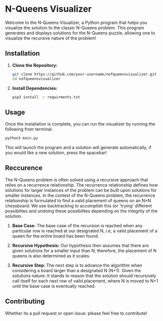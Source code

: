 # N-Queens Visualizer

Welcome to the N-Queens Visualizer, a Python program that helps you visualize the solution to the classic N-Queens problem. This program generates and displays solutions for the N-Queens puzzle, allowing one to visualize the recursive nature of the problem!

## Installation

1. **Clone the Repository:**
   ```bash
   git clone https://github.com/your-username/nofqueensvisualizer.git
   cd nofqueensvisualizer
2. **Install Dependencies:**
   ```bash
   pip3 install -r requirments.txt

## Usage

Once the installation is complete, you can run the visualizer by running the following from terminal:
```bash
python3 main.py
```
This will launch the program and a solution will generate automatically, if you would like a new solution, press the spacebar!

## Reccurence

The N-Queens problem is often solved using a recursive approach that relies on a recurrence relationship. The recurrence relationship defines how solutions for larger instances of the problem can be built upon solutions for smaller instances. In the context of the N-Queens problem, the recurrence relationship is formulated to find a valid placement of queens on an N×N chessboard. We use backtracking to accomplish this (or 'trying' different possibilites and undoing these possibilites depending on the integrity of the solution. 

1. **Base Case:**
   The base case of the recursion is reached when any particular row is reached at our designated N, i.e, a valid placement of a queen for the entire board has been found.

2. **Recursive Hypothesis:**
   Our hypothesis then assumes that there are given solutions for a smaller input than N, therefore, the placement of N queens is also determined as it scales.

3. **Recursive Step:**
   The next step is to advance the algorithm when considering a board larger than a designated N (N+1). Given the solutions nature: It stands to reason that the solution should recursively call itself for each next row of      valid placement, where N is moved to N+1 until the base case is eventually reached.

## Contributing
Whether its a pull request or open issue: please feel free to contribute!
